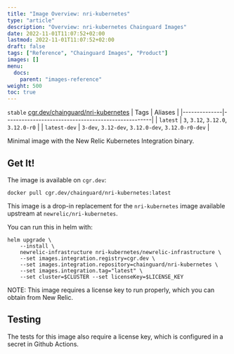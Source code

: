 ```yaml
---
title: "Image Overview: nri-kubernetes"
type: "article"
description: "Overview: nri-kubernetes Chainguard Images"
date: 2022-11-01T11:07:52+02:00
lastmod: 2022-11-01T11:07:52+02:00
draft: false
tags: ["Reference", "Chainguard Images", "Product"]
images: []
menu:
  docs:
    parent: "images-reference"
weight: 500
toc: true
---
```


`stable` [cgr.dev/chainguard/nri-kubernetes](https://github.com/chainguard-images/images/tree/main/images/nri-kubernetes)
| Tags         | Aliases                                            |
|--------------|----------------------------------------------------|
| `latest`     | `3`, `3.12`, `3.12.0`, `3.12.0-r0`                 |
| `latest-dev` | `3-dev`, `3.12-dev`, `3.12.0-dev`, `3.12.0-r0-dev` |



Minimal image with the New Relic Kubernetes Integration binary.

## Get It!

The image is available on `cgr.dev`:

```
docker pull cgr.dev/chainguard/nri-kubernetes:latest
```

This image is a drop-in replacement for the `nri-kubernetes` image available upstream at `newrelic/nri-kubernetes`.

You can run this in helm with:

```shell
helm upgrade \
    --install \
    newrelic-infrastructure nri-kubernetes/newrelic-infrastructure \
    --set images.integration.registry=cgr.dev \
    --set images.integration.repository=chainguard/nri-kubernetes \
    --set images.integration.tag="latest" \
    --set cluster=$CLUSTER --set licenseKey=$LICENSE_KEY
```

NOTE: This image requires a license key to run properly, which you can obtain from New Relic.

## Testing

The tests for this image also require a license key, which is configured in a secret in Github Actions.

